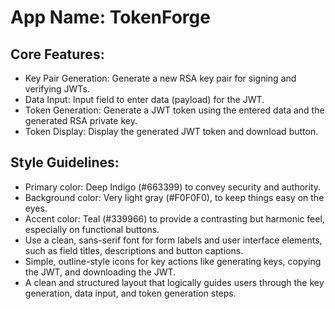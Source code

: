 # **App Name**: TokenForge

## Core Features:

- Key Pair Generation: Generate a new RSA key pair for signing and verifying JWTs.
- Data Input: Input field to enter data (payload) for the JWT.
- Token Generation: Generate a JWT token using the entered data and the generated RSA private key.
- Token Display: Display the generated JWT token and download button.

## Style Guidelines:

- Primary color: Deep Indigo (#663399) to convey security and authority.
- Background color: Very light gray (#F0F0F0), to keep things easy on the eyes.
- Accent color: Teal (#339966) to provide a contrasting but harmonic feel, especially on functional buttons.
- Use a clean, sans-serif font for form labels and user interface elements, such as field titles, descriptions and button captions.
- Simple, outline-style icons for key actions like generating keys, copying the JWT, and downloading the JWT.
- A clean and structured layout that logically guides users through the key generation, data input, and token generation steps.